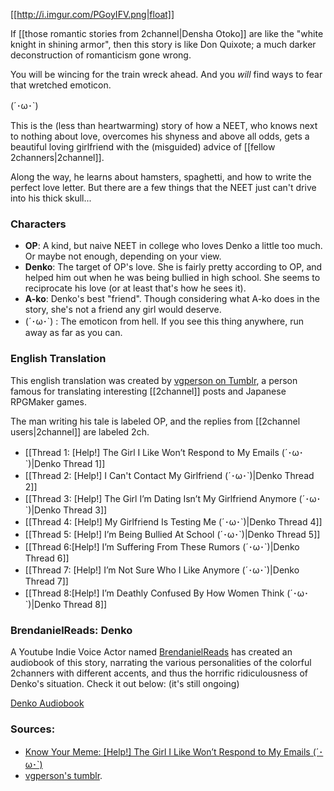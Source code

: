 [[http://i.imgur.com/PGoyIFV.png|float]]

If [[those romantic stories from 2channel|Densha Otoko]] are like the "white knight in shining armor", then this story is like Don Quixote; a much darker deconstruction of romanticism gone wrong. 

You will be wincing for the train wreck ahead. And you *will* find ways to fear that wretched emoticon. 

(´･ω･`)

This is the (less than heartwarming) story of how a NEET, who knows next to nothing about love, overcomes his shyness and above all odds, gets a beautiful loving girlfriend with the (misguided) advice of [[fellow 2channers|2channel]].

Along the way, he learns about hamsters, spaghetti, and how to write the perfect love letter.  But there are a few things that the NEET just can't drive into his thick skull...

### Characters
+ **OP**: A kind, but naive NEET in college who loves Denko a little too much. Or maybe not enough, depending on your view. 
+ **Denko**: The target of OP's love. She is fairly pretty according to OP, and helped him out when he was being bullied in high school. She seems to reciprocate his love (or at least that's how he sees it).
+ **A-ko**: Denko's best "friend". Though considering what A-ko does in the story, she's not a friend any girl would deserve.
+ (´･ω･`) : The emoticon from hell. If you see this thing anywhere, run away as far as you can.

### English Translation

This english translation was created by [vgperson on Tumblr](http://vgperson.tumblr.com), a person famous for translating interesting [[2channel]] posts and Japanese RPGMaker games.

The man writing his tale is labeled OP, and the replies from [[2channel users|2channel]] are labeled 2ch.

- [[Thread 1: [Help!] The Girl I Like Won’t Respond to My Emails (´･ω･`)|Denko Thread 1]]
- [[Thread 2: [Help!] I Can't Contact My Girlfriend (´･ω･`)|Denko Thread 2]]
- [[Thread 3: [Help!] The Girl I’m Dating Isn’t My Girlfriend Anymore (´･ω･`)|Denko Thread 3]]
- [[Thread 4: [Help!] My Girlfriend Is Testing Me (´･ω･`)|Denko Thread 4]]
- [[Thread 5: [Help!] I’m Being Bullied At School (´･ω･`)|Denko Thread 5]]
- [[Thread 6:[Help!] I’m Suffering From These Rumors (´･ω･`)|Denko Thread 6]]
- [[Thread 7: [Help!] I’m Not Sure Who I Like Anymore (´･ω･`)|Denko Thread 7]]
- [[Thread 8:[Help!] I’m Deathly Confused By How Women Think (´･ω･`)|Denko Thread 8]]

### BrendanielReads: Denko

A Youtube Indie Voice Actor named [BrendanielReads](http://www.youtube.com/user/BrendanielReads) has created an audiobook of this story, narrating the various personalities of the colorful 2channers with different accents, and thus the horrific ridiculousness of Denko's situation. Check it out below: (it's still ongoing)

[Denko Audiobook](http://www.youtube.com/playlist?list=PLpNAl5zLZSMUcMfsUrHFGR_avA6Jql2bl)

### Sources:

* [Know Your Meme: [Help!] The Girl I Like Won’t Respond to My Emails (´･ω･`)](http://knowyourmeme.com/memes/help-the-girl-i-like-wont-respond-to-my-emails-%EF%BD%A5%CF%89%EF%BD%A5)
* [vgperson's tumblr](http://vgperson.tumblr.com/post/21533650696/help-the-girl-i-like-wont-respond-to-my-emails). 